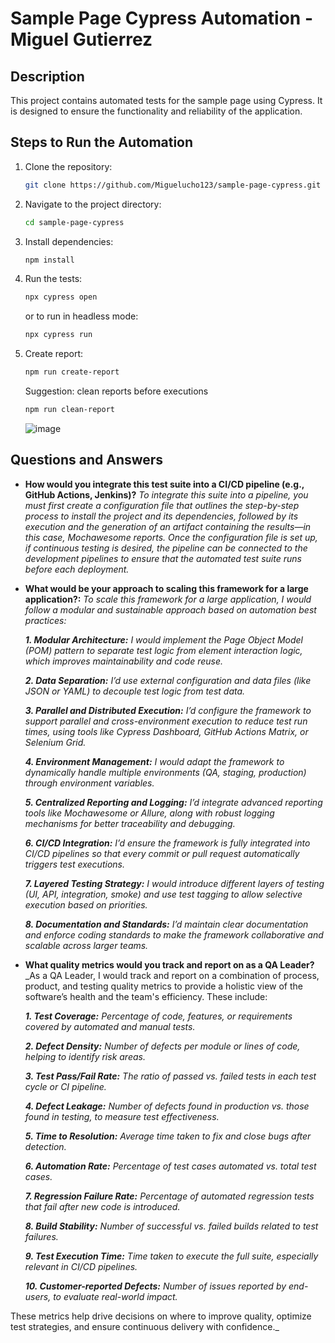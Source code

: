 # Sample Page Cypress Automation - Miguel Gutierrez

## Description
This project contains automated tests for the sample page using Cypress. It is designed to ensure the functionality and reliability of the application.

## Steps to Run the Automation
1. Clone the repository:
    ```bash
    git clone https://github.com/Miguelucho123/sample-page-cypress.git
    ```
2. Navigate to the project directory:
    ```bash
    cd sample-page-cypress
    ```
3. Install dependencies:
    ```bash
    npm install
    ```
4. Run the tests:
    ```bash
    npx cypress open
    ```
    or to run in headless mode:
    ```bash
    npx cypress run
    ```
5. Create report:
    ```bash
    npm run create-report
    ```
    Suggestion: clean reports before executions
    ```bash
    npm run clean-report
    ```

    ![image](https://github.com/user-attachments/assets/65645b24-8366-4f40-804a-ddb47e4b4d5a)


## Questions and Answers
- **How would you integrate this test suite into a CI/CD pipeline (e.g., GitHub Actions,
Jenkins)?** _To integrate this suite into a pipeline, you must first create a configuration file that outlines the step-by-step process to install the project and its dependencies, followed by its execution and the generation of an artifact containing the results—in this case, Mochawesome reports. Once the configuration file is set up, if continuous testing is desired, the pipeline can be connected to the development pipelines to ensure that the automated test suite runs before each deployment._

- **What would be your approach to scaling this framework for a large application?:** _To scale this framework for a large application, I would follow a modular and sustainable approach based on automation best practices:_

    _**1. Modular Architecture:** I would implement the Page Object Model (POM) pattern to separate test logic from element interaction logic, which improves maintainability and code reuse._

    _**2. Data Separation:** I’d use external configuration and data files (like JSON or YAML) to decouple test logic from test data._

    _**3. Parallel and Distributed Execution:** I’d configure the framework to support parallel and cross-environment execution to reduce test run times, using tools like Cypress Dashboard, GitHub Actions Matrix, or Selenium Grid._

    _**4. Environment Management:** I would adapt the framework to dynamically handle multiple environments (QA, staging, production) through environment variables._

    _**5. Centralized Reporting and Logging:** I’d integrate advanced reporting tools like Mochawesome or Allure, along with robust logging mechanisms for better traceability and debugging._

   _**6. CI/CD Integration:** I’d ensure the framework is fully integrated into CI/CD pipelines so that every commit or pull request automatically triggers test executions._

   _**7. Layered Testing Strategy:** I would introduce different layers of testing (UI, API, integration, smoke) and use test tagging to allow selective execution based on priorities._

   _**8. Documentation and Standards:** I’d maintain clear documentation and enforce coding standards to make the framework collaborative and scalable across larger teams._

- **What quality metrics would you track and report on as a QA Leader?** _As a QA Leader, I would track and report on a combination of process, product, and testing quality metrics to provide a holistic view of the software’s health and the team's efficiency. These include:

	_**1. Test Coverage:** Percentage of code, features, or requirements covered by automated and manual tests._

	_**2. Defect Density:** Number of defects per module or lines of code, helping to identify risk areas._

	_**3. Test Pass/Fail Rate:** The ratio of passed vs. failed tests in each test cycle or CI pipeline._

	_**4. Defect Leakage:** Number of defects found in production vs. those found in testing, to measure test effectiveness._

	_**5. Time to Resolution:** Average time taken to fix and close bugs after detection._

	_**6. Automation Rate:** Percentage of test cases automated vs. total test cases._

	_**7. Regression Failure Rate:** Percentage of automated regression tests that fail after new code is introduced._

	_**8. Build Stability:** Number of successful vs. failed builds related to test failures._

	_**9. Test Execution Time:** Time taken to execute the full suite, especially relevant in CI/CD pipelines._

	_**10. Customer-reported Defects:** Number of issues reported by end-users, to evaluate real-world impact._

These metrics help drive decisions on where to improve quality, optimize test strategies, and ensure continuous delivery with confidence._
